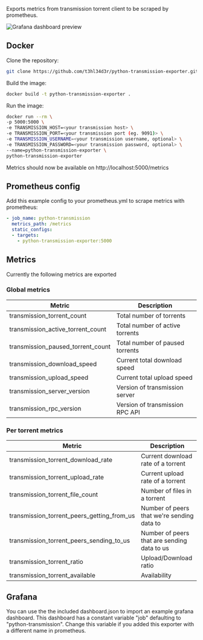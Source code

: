 Exports metrics from transmission torrent client to be scraped by prometheus.

![Grafana dashboard preview](https://i.imgur.com/iQt0pzv.png)
## Docker
Clone the repository:
```bash
git clone https://github.com/t3hl34d3r/python-transmission-exporter.git && cd python-transmission-exporter
```
Build the image:
```bash
docker build -t python-transmission-exporter .
```
Run the image:
```bash
docker run --rm \
-p 5000:5000 \
-e TRANSMISSION_HOST=<your transmission host> \
-e TRANSMISSION_PORT=<your transmission port (eg. 9091)> \
-e TRANSMISSION_USERNAME=<your transmission username, optional> \
-e TRANSMISSION_PASSWORD=<your transmission password, optional> \
--name=python-transmission-exporter \
python-transmission-exporter
```

Metrics should now be available on http://localhost:5000/metrics
## Prometheus config
Add this example config to your prometheus.yml to scrape metrics with prometheus:
```yaml
- job_name: python-transmission
  metrics_path: /metrics
  static_configs:
  - targets:
    - python-transmission-exporter:5000
```

## Metrics
Currently the following metrics are exported
### Global metrics

| Metric | Description |
| ----------- | ----------- |
| transmission_torrent_count | Total number of torrents |
|transmission_active_torrent_count|Total number of active torrents|
|transmission_paused_torrent_count|Total number of paused torrents|
|transmission_download_speed|Current total download speed|
|transmission_upload_speed|Current total upload speed|
|transmission_server_version|Version of transmission server|
|transmission_rpc_version|Version of transmission RPC API|

### Per torrent metrics

| Metric | Description |
| ----------- | ----------- |
|transmission_torrent_download_rate|Current download rate of a torrent|
|transmission_torrent_upload_rate|Current upload rate of a torrent|
|transmission_torrent_file_count|Number of files in a torrent|
|transmission_torrent_peers_getting_from_us|Number of peers that we're sending data to|
|transmission_torrent_peers_sending_to_us|Number of peers that are sending data to us|
|transmission_torrent_ratio|Upload/Download ratio|
|transmission_torrent_available|Availability|

## Grafana
You can use the the included dashboard.json to import an example grafana dashboard. This dashboard has a constant variable "job" defaulting to "python-transmission". Change this variable if you added this exporter with a different name in prometheus. 
